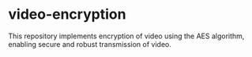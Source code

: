 # video-encryption
This repository implements encryption of video using the AES algorithm, enabling secure and robust transmission of video.
